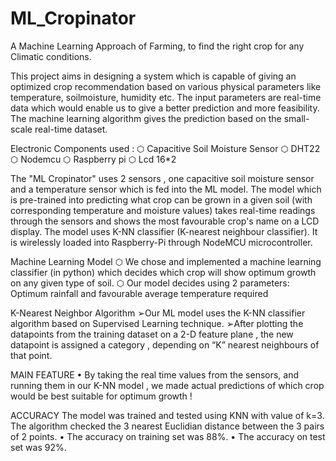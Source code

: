 # ML_Cropinator
A Machine Learning Approach of Farming, to find the right crop for any Climatic conditions.

This project aims in designing a system which is capable of giving an optimized crop recommendation based on
various physical parameters like temperature, soilmoisture, humidity etc. The input parameters are real-time
data which would enable us to give a better prediction and more feasibility. The machine learning algorithm gives the
prediction based on the small-scale real-time dataset.

Electronic Components used : 
⬡ Capacitive Soil Moisture Sensor
⬡ DHT22
⬡ Nodemcu
⬡ Raspberry pi
⬡ Lcd 16*2

The "ML Cropinator" uses 2 sensors , one capacitive soil moisture sensor and a
temperature sensor which is fed into the ML model. The model which is pre-trained into predicting what crop can be
grown in a given soil (with corresponding temperature and moisture values) takes real-time readings through the
sensors and shows the most favourable crop's name on a LCD display. The model uses K-NN classifier (K-nearest neighbour
classifier). It is wirelessly loaded into Raspberry-Pi through NodeMCU microcontroller. 

Machine Learning Model
⬡ We chose and implemented a machine learning classifier (in python) which decides which crop will show optimum growth on
any given type of soil.
⬡ Our model decides using 2 parameters: Optimum rainfall and favourable average temperature required

K-Nearest Neighbor Algorithm
➢Our ML model uses the K-NN classifier algorithm based on Supervised Learning technique.
➢After plotting the datapoints from the training dataset on a 2-D feature plane , the new datapoint is assigned a category , depending
on “K” nearest neighbours of that point.

MAIN FEATURE
• By taking the real time values from the sensors, and running them in our K-NN
model , we made actual predictions of which crop would be best suitable for optimum
growth !

ACCURACY
The model was trained and tested using KNN with value of k=3. The algorithm checked the 3 nearest Euclidian distance between the
3 pairs of 2 points.
• The accuracy on training set was 88%.
• The accuracy on test set was 92%.
